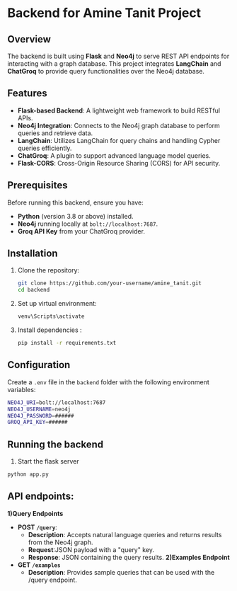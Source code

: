 # Backend for Amine Tanit Project

## Overview
The backend is built using **Flask** and **Neo4j** to serve REST API endpoints for interacting with a graph database. This project integrates **LangChain** and **ChatGroq** to provide query functionalities over the Neo4j database.

## Features
- **Flask-based Backend**: A lightweight web framework to build RESTful APIs.
- **Neo4j Integration**: Connects to the Neo4j graph database to perform queries and retrieve data.
- **LangChain**: Utilizes LangChain for query chains and handling Cypher queries efficiently.
- **ChatGroq**: A plugin to support advanced language model queries.
- **Flask-CORS**: Cross-Origin Resource Sharing (CORS) for API security.

## Prerequisites
Before running this backend, ensure you have:
- **Python** (version 3.8 or above) installed.
- **Neo4j** running locally at `bolt://localhost:7687`.
- **Groq API Key** from your ChatGroq provider.

## Installation
1. Clone the repository:
   ```bash
   git clone https://github.com/your-username/amine_tanit.git
   cd backend
   ```
2. Set up virtual environment:
   ```bash
   venv\Scripts\activate
   ```
3. Install dependencies :
   ```bash
   pip install -r requirements.txt

   ```
## Configuration
Create a `.env` file in the `backend` folder with the following environment variables:
```bash
NEO4J_URI=bolt://localhost:7687
NEO4J_USERNAME=neo4j
NEO4J_PASSWORD=######
GROQ_API_KEY=######
```
## Running the backend
1. Start the flask server
```bash
python app.py
```
## API endpoints:
**1)Query Endpoints**
- **POST `/query`**: 
  - **Description**: Accepts natural language queries and returns results from the Neo4j graph.
  - **Request**:JSON payload with a "query" key.
  - **Response**: JSON containing the query results.
**2)Examples Endpoint**
- **GET `/examples`**
  - **Description**: Provides sample queries that can be used with the /query endpoint.
